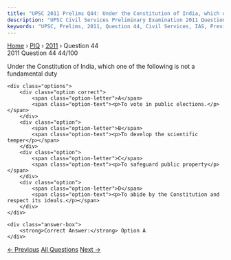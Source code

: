 ```yaml
---
title: "UPSC 2011 Prelims Q44: Under the Constitution of India, which one of the following..."
description: "UPSC Civil Services Preliminary Examination 2011 Question 44 with options and answer"
keywords: "UPSC, Prelims, 2011, Question 44, Civil Services, IAS, Previous Year Questions"
---
```


<nav class="breadcrumb">
    <a href="../../">Home</a>
    <span>›</span>
    <a href="../">PIQ</a>
    <span>›</span>
    <a href="./">2011</a>
    <span>›</span>
    <span>Question 44</span>
</nav>

<div class="question-header">
    <div class="question-meta">
        <span class="year-badge">2011</span>
        <span class="question-number">Question 44</span>
        <span class="progress">44/100</span>
    </div>
    <div class="progress-bar">
        <div class="progress-fill" style="width: 44.0%"></div>
    </div>
</div>

<div class="question-content">
    <div class="question-text">
        <p>Under the Constitution of India, which one of the following is not a fundamental duty</p>
    </div>
    
    <div class="options">
        <div class="option correct">
            <span class="option-letter">A</span>
            <span class="option-text"><p>To vote in public elections.</p></span>
        </div>
        <div class="option">
            <span class="option-letter">B</span>
            <span class="option-text"><p>To develop the scientific temper</p></span>
        </div>
        <div class="option">
            <span class="option-letter">C</span>
            <span class="option-text"><p>To safeguard public property</p></span>
        </div>
        <div class="option">
            <span class="option-letter">D</span>
            <span class="option-text"><p>To abide by the Constitution and respect its ideals.</p></span>
        </div>
    </div>

    <div class="answer-box">
        <strong>Correct Answer:</strong> Option A
    </div>
</div>

<div class="question-nav">
    <a href="../q043-when-the-annual-union-budget-is-not-passed-by-the/" class="nav-btn prev">← Previous</a>
    <a href="../" class="nav-btn center">All Questions</a>
    <a href="../q045-with-reference-to-the-finance-commission-of-india/" class="nav-btn next">Next →</a>
</div>
